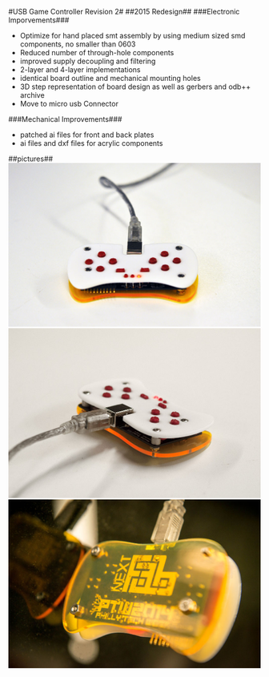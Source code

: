 #USB Game Controller Revision 2#
##2015 Redesign##
###Electronic Imporvements###
- Optimize for hand placed smt assembly by using medium sized smd components, no smaller than 0603
- Reduced number of through-hole components
- improved supply decoupling and filtering
- 2-layer and 4-layer implementations
- identical board outline and mechanical mounting holes
- 3D step representation of board design as well as gerbers and odb++ archive
- Move to micro usb Connector

###Mechanical Improvements###
- patched ai files for front and back plates
- ai files and dxf files for acrylic components

##pictures##
![img1](https://github.com/LukeGary462/nfsTetris/blob/master/GameControllerHardware/Revision1/images/FQMM0M0I06J92FK.LARGE.jpg)
![img2](https://github.com/LukeGary462/nfsTetris/blob/master/GameControllerHardware/Revision1/images/FU390C7I06J92FY.LARGE.jpg)
![img3](https://github.com/LukeGary462/nfsTetris/blob/master/GameControllerHardware/Revision1/images/FAASBT1HZZRDJIF.LARGE.jpg)

